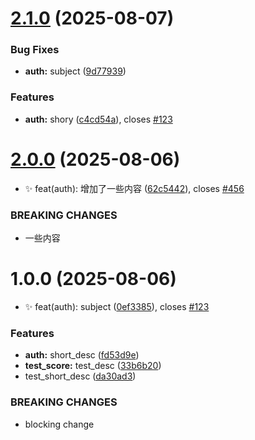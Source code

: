 # [2.1.0](https://github.com/niyuhang12138/test/compare/v2.0.0...v2.1.0) (2025-08-07)


### Bug Fixes

* **auth:** subject ([9d77939](https://github.com/niyuhang12138/test/commit/9d7793956d2d2273d3027b0f913ddab2957a977f))


### Features

* **auth:** shory ([c4cd54a](https://github.com/niyuhang12138/test/commit/c4cd54a5c7f2e876c1c35490000d043d4ee18273)), closes [#123](https://github.com/niyuhang12138/test/issues/123)

# [2.0.0](https://github.com/niyuhang12138/test/compare/v1.0.0...v2.0.0) (2025-08-06)


* :sparkles: feat(auth): 增加了一些内容 ([62c5442](https://github.com/niyuhang12138/test/commit/62c54427c465e772f4ba07a752cbddf1113e7869)), closes [#456](https://github.com/niyuhang12138/test/issues/456)


### BREAKING CHANGES

* 一些内容

# 1.0.0 (2025-08-06)


* :sparkles: feat(auth): subject ([0ef3385](https://github.com/niyuhang12138/test/commit/0ef3385942f620b621ef0b546b1ef41a90693c30)), closes [#123](https://github.com/niyuhang12138/test/issues/123)


### Features

* **auth:** short_desc ([fd53d9e](https://github.com/niyuhang12138/test/commit/fd53d9e3989728c270ff33218798bc3a3c3763a0))
* **test_score:** test_desc ([33b6b20](https://github.com/niyuhang12138/test/commit/33b6b20fd7a7b62d4d2763bf1894bd88f890fb74))
* test_short_desc ([da30ad3](https://github.com/niyuhang12138/test/commit/da30ad3da88c8c4c5f39a2cb09bc3f67cd4f2f93))


### BREAKING CHANGES

* blocking change
